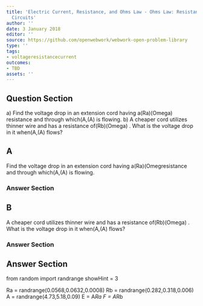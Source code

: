 ```yaml
---
title: 'Electric Current, Resistance, and Ohms Law - Ohms Law: Resistance and Simple
  Circuits'
author: ''
date: 3 January 2018
editor: ''
source: https://github.com/openwebwork/webwork-open-problem-library
type: ''
tags:
- voltageresistancecurrent
outcomes:
- TBD
assets: ''
---
```


## Question Section 

a) Find the voltage drop in an extension cord having a(Ra)(Omega) resistance and through which(A,(A) is flowing.
b) A cheaper cord utilizes thinner wire and has a resistance of(Rb)(Omega) . What is the voltage drop in it when(A,(A) flows?
## A
Find the voltage drop in an extension cord having a(Ra)(Omegresistance and through which(A,(A) is flowing.
### Answer Section
## B
A cheaper cord utilizes thinner wire and has a resistance of(Rb)(Omega) . What is the voltage drop in it when(A,(A) flows?
### Answer Section


## Answer Section

from random import randrange
showHint = 3


Ra = randrange(0.0568,0.0632,0.0008)
Rb = randrange(0.282,0.318,0.006)
A = randrange(4.73,5.18,0.09)
E = A*Ra
F = A*Rb